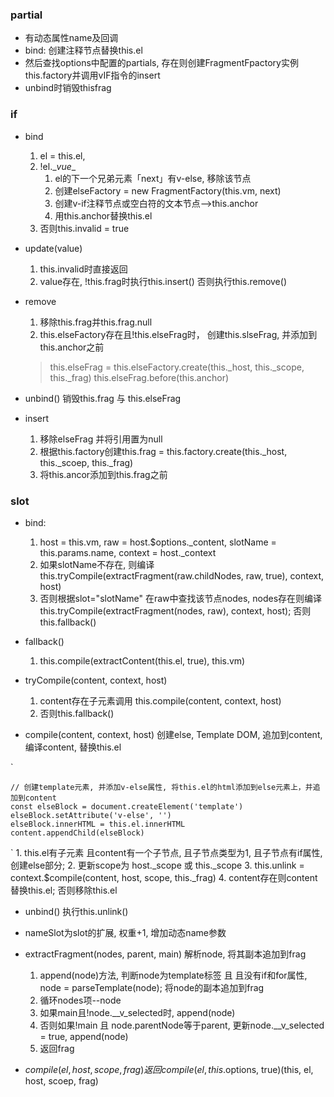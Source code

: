 ### partial
+ 有动态属性name及回调
+ bind: 创建注释节点替换this.el
+ 然后查找options中配置的partials, 存在则创建FragmentFpactory实例this.factory并调用vIF指令的insert
+ unbind时销毁thisfrag

### if
+ bind
    1. el = this.el,
    2. !el.\__vue__
        1. el的下一个兄弟元素「next」有v-else, 移除该节点
        2. 创建elseFactory = new FragmentFactory(this.vm, next)
        3. 创建v-if注释节点或空白符的文本节点-->this.anchor
        4. 用this.anchor替换this.el
    5. 否则this.invalid = true

+ update(value)
    1. this.invalid时直接返回
    2. value存在, !this.frag时执行this.insert() 否则执行this.remove()

+ remove
    1. 移除this.frag并this.frag.null
    2. this.elseFactory存在且!this.elseFrag时， 创建this.slseFrag, 并添加到this.anchor之前
    > this.elseFrag = this.elseFactory.create(this.\_host, this.\_scope, this.\_frag)
      this.elseFrag.before(this.anchor)

+ unbind() 销毁this.frag 与 this.elseFrag

+ insert
    1. 移除elseFrag 并将引用置为null
    2. 根据this.factory创建this.frag = this.factory.create(this.\_host, this.\_scoep, this.\_frag)
    3. 将this.ancor添加到this.frag之前


### slot
+ bind: 
    1. host = this.vm, raw = host.$options.\_content, slotName = this.params.name, context = host.\_context
    2. 如果slotName不存在, 则编译this.tryCompile(extractFragment(raw.childNodes, raw, true), context, host)
    3. 否则根据slot="slotName" 在raw中查找该节点nodes, nodes存在则编译this.tryCompile(extractFragment(nodes, raw), context, host); 否则this.fallback()

+ fallback()
    1. this.compile(extractContent(this.el, true), this.vm)

+ tryCompile(content, context, host)
    1. content存在子元素调用 this.compile(content, context, host)
    2. 否则this.fallback()

+ compile(content, context, host) 创建else, Template DOM, 追加到content, 编译content, 替换this.el
    
`

    // 创建template元素, 并添加v-else属性, 将this.el的html添加到else元素上，并追加到content
    const elseBlock = document.createElement('template')
    elseBlock.setAttribute('v-else', '')
    elseBlock.innerHTML = this.el.innerHTML
    content.appendChild(elseBlock)
`
    1. this.el有子元素 且content有一个子节点, 且子节点类型为1, 且子节点有if属性, 创建else部分; 
    2. 更新scope为 host.\_scope 或 this.\_scope
    3. this.unlink = context.$compile(content, host, scope, this.\_frag)
    4. content存在则content替换this.el; 否则移除this.el

+ unbind() 执行this.unlink()

+ nameSlot为slot的扩展, 权重+1, 增加动态name参数

+ extractFragment(nodes, parent, main) 解析node, 将其副本追加到frag
    1. append(node)方法, 判断node为template标签 且 且没有if和for属性, node = parseTemplate(node); 将node的副本追加到frag
    2. 循环nodes项--node
    3. 如果main且!node.__v_selected时, append(node)
    4. 否则如果!main 且 node.parentNode等于parent, 更新node.__v_selected = true, append(node)
    5. 返回frag

+ $compile(el, host, scope, frag) 返回 compile(el, this.$options, true)(this, el, host, scoep, frag)
